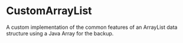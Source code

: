 # CustomArrayList
A custom implementation of the common features of an ArrayList data structure using a Java Array for the backup.
